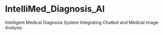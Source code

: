 # IntelliMed_Diagnosis_AI
Intelligent Medical Diagnosis System Integrating Chatbot and Medical Image Analysis
